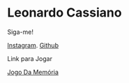 <h1>Leonardo Cassiano</h1>


Siga-me!

<a href="https://www.instagram.com/p1csleo99/">Instagram</a>.
<a href="https://github.com/yLeonardo99">Github</a> <br>

Link para Jogar

<a href="[(https://yleonardo99.github.io/Jogo-da-Memoria/)](https://yleonardo99.github.io/Jogo-da-Memoria/)"> Jogo Da Memória

